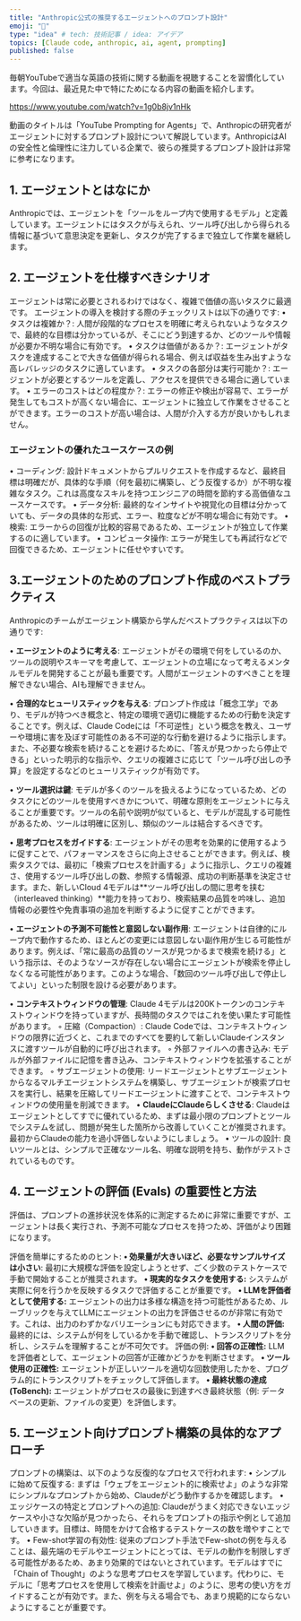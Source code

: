 ```yaml
---
title: "Anthropic公式の推奨するエージェントへのプロンプト設計"
emoji: "💭"
type: "idea" # tech: 技術記事 / idea: アイデア
topics: [Claude code, anthropic, ai, agent, prompting]
published: false
---
```


毎朝YouTubeで適当な英語の技術に関する動画を視聴することを習慣化しています。今回は、最近見た中で特にためになる内容の動画を紹介します。

https://www.youtube.com/watch?v=1g0b8jv1nHk

動画のタイトルは「YouTube Prompting for Agents」で、Anthropicの研究者がエージェントに対するプロンプト設計について解説しています。AnthropicはAIの安全性と倫理性に注力している企業で、彼らの推奨するプロンプト設計は非常に参考になります。

## 1. エージェントとはなにか
Anthropicでは、エージェントを「ツールをループ内で使用するモデル」と定義しています。エージェントにはタスクが与えられ、ツール呼び出しから得られる情報に基づいて意思決定を更新し、タスクが完了するまで独立して作業を継続します。

## 2. エージェントを仕様すべきシナリオ
エージェントは常に必要とされるわけではなく、複雑で価値の高いタスクに最適です。 エージェントの導入を検討する際のチェックリストは以下の通りです:
• タスクは複雑か？: 人間が段階的なプロセスを明確に考えられないようなタスクで、最終的な目標は分かっているが、そこにどう到達するか、どのツールや情報が必要か不明な場合に有効です。
• タスクは価値があるか？: エージェントがタスクを達成することで大きな価値が得られる場合、例えば収益を生み出すような高レバレッジのタスクに適しています。
• タスクの各部分は実行可能か？: エージェントが必要とするツールを定義し、アクセスを提供できる場合に適しています。
• エラーのコストはどの程度か？: エラーの修正や検出が容易で、エラーが発生してもコストが高くない場合に、エージェントに独立して作業をさせることができます。エラーのコストが高い場合は、人間が介入する方が良いかもしれません。

### エージェントの優れたユースケースの例
• コーディング: 設計ドキュメントからプルリクエストを作成するなど、最終目標は明確だが、具体的な手順（何を最初に構築し、どう反復するか）が不明な複雑なタスク。これは高度なスキルを持つエンジニアの時間を節約する高価値なユースケースです。
• データ分析: 最終的なインサイトや視覚化の目標は分かっていても、データの具体的な形式、エラー、粒度などが不明な場合に有効です。
• 検索: エラーからの回復が比較的容易であるため、エージェントが独立して作業するのに適しています。
• コンピュータ操作: エラーが発生しても再試行などで回復できるため、エージェントに任せやすいです。

## 3.エージェントのためのプロンプト作成のベストプラクティス
Anthropicのチームがエージェント構築から学んだベストプラクティスは以下の通りです:

• **エージェントのように考える**: エージェントがその環境で何をしているのか、ツールの説明やスキーマを考慮して、エージェントの立場になって考えるメンタルモデルを開発することが最も重要です。人間がエージェントのすべきことを理解できない場合、AIも理解できません。

• **合理的なヒューリスティックを与える**: プロンプト作成は「概念工学」であり、モデルが持つべき概念と、特定の環境で適切に機能するための行動を決定することです。例えば、Claude Codeには「不可逆性」という概念を教え、ユーザーや環境に害を及ぼす可能性のある不可逆的な行動を避けるように指示します。また、不必要な検索を続けることを避けるために、「答えが見つかったら停止できる」といった明示的な指示や、クエリの複雑さに応じて「ツール呼び出しの予算」を設定するなどのヒューリスティックが有効です。

• **ツール選択は鍵**: モデルが多くのツールを扱えるようになっているため、どのタスクにどのツールを使用すべきかについて、明確な原則をエージェントに与えることが重要です。ツールの名前や説明が似ていると、モデルが混乱する可能性があるため、ツールは明確に区別し、類似のツールは結合するべきです。

• **思考プロセスをガイドする**: エージェントがその思考を効果的に使用するように促すことで、パフォーマンスをさらに向上させることができます。例えば、検索タスクでは、最初に「検索プロセスを計画する」ように指示し、クエリの複雑さ、使用するツール呼び出しの数、参照する情報源、成功の判断基準を決定させます。また、新しいCloud 4モデルは**ツール呼び出しの間に思考を挟む（interleaved thinking）**能力を持っており、検索結果の品質を吟味し、追加情報の必要性や免責事項の追加を判断するように促すことができます。

• **エージェントの予測不可能性と意図しない副作用**: エージェントは自律的にループ内で動作するため、ほとんどの変更には意図しない副作用が生じる可能性があります。例えば、「常に最高の品質のソースが見つかるまで検索を続ける」という指示は、そのようなソースが存在しない場合にエージェントが検索を停止しなくなる可能性があります。このような場合、「数回のツール呼び出しで停止してよい」といった制限を設ける必要があります。

• **コンテキストウィンドウの管理**: Claude 4モデルは200Kトークンのコンテキストウィンドウを持っていますが、長時間のタスクではこれを使い果たす可能性があります。
    ◦ 圧縮（Compaction）: Claude Codeでは、コンテキストウィンドウの限界に近づくと、これまでのすべてを要約して新しいClaudeインスタンスに渡すツールが自動的に呼び出されます。
    ◦ 外部ファイルへの書き込み: モデルが外部ファイルに記憶を書き込み、コンテキストウィンドウを拡張することができます。
    ◦ サブエージェントの使用: リードエージェントとサブエージェントからなるマルチエージェントシステムを構築し、サブエージェントが検索プロセスを実行し、結果を圧縮してリードエージェントに渡すことで、コンテキストウィンドウの使用量を削減できます。
• **ClaudeにClaudeらしくさせる**: Claudeはエージェントとしてすでに優れているため、まずは最小限のプロンプトとツールでシステムを試し、問題が発生した箇所から改善していくことが推奨されます。最初からClaudeの能力を過小評価しないようにしましょう。
• ツールの設計: 良いツールとは、シンプルで正確なツール名、明確な説明を持ち、動作がテストされているものです。


## 4. エージェントの評価 (Evals) の重要性と方法
評価は、プロンプトの進捗状況を体系的に測定するために非常に重要ですが、エージェントは長く実行され、予測不可能なプロセスを持つため、評価がより困難になります。

評価を簡単にするためのヒント:
**• 効果量が大きいほど、必要なサンプルサイズは小さい**: 最初に大規模な評価を設定しようとせず、ごく少数のテストケースで手動で開始することが推奨されます。
**• 現実的なタスクを使用する:** システムが実際に何を行うかを反映するタスクで評価することが重要です。
**• LLMを評価者として使用する:** エージェントの出力は多様な構造を持つ可能性があるため、ルーブリックを与えてLLMにエージェントの出力を評価させるのが非常に有効です。これは、出力のわずかなバリエーションにも対応できます。
**• 人間の評価:** 最終的には、システムが何をしているかを手動で確認し、トランスクリプトを分析し、システムを理解することが不可欠です。
評価の例:
**• 回答の正確性:** LLMを評価者として、エージェントの回答が正確かどうかを判断させます。
**• ツール使用の正確性:** エージェントが正しいツールを適切な回数使用したかを、プログラム的にトランスクリプトをチェックして評価します。
**• 最終状態の達成 (ToBench):** エージェントがプロセスの最後に到達すべき最終状態（例: データベースの更新、ファイルの変更）を評価します。

## 5. エージェント向けプロンプト構築の具体的なアプローチ
プロンプトの構築は、以下のような反復的なプロセスで行われます:
• シンプルに始めて反復する: まずは「ウェブをエージェント的に検索せよ」のような非常にシンプルなプロンプトから始め、Claudeがどう動作するかを確認します。
• エッジケースの特定とプロンプトへの追加: Claudeがうまく対応できないエッジケースや小さな欠陥が見つかったら、それらをプロンプトの指示や例として追加していきます。目標は、時間をかけて合格するテストケースの数を増やすことです。
• Few-shot学習の有効性: 従来のプロンプト手法でFew-shotの例を与えることは、最先端のモデルやエージェントにとっては、モデルの動作を制限しすぎる可能性があるため、あまり効果的ではないとされています。モデルはすでに「Chain of Thought」のような思考プロセスを学習しています。代わりに、モデルに「思考プロセスを使用して検索を計画せよ」のように、思考の使い方をガイドすることが有効です。また、例を与える場合でも、あまり規範的にならないようにすることが重要です。
